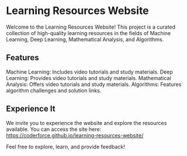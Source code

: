 # Learning Resources Website  
Welcome to the Learning Resources Website! This project is a curated collection of high-quality learning resources in the fields of Machine Learning, Deep Learning, Mathematical Analysis, and Algorithms.

## Features  
Machine Learning: Includes video tutorials and study materials.
Deep Learning: Provides video tutorials and study materials.
Mathematical Analysis: Offers video tutorials and study materials.
Algorithms: Features algorithm challenges and solution links.
## Experience It  
We invite you to experience the website and explore the resources available. You can access the site here: https://coderforce.github.io/learning-resources-website/

  
Feel free to explore, learn, and provide feedback!
